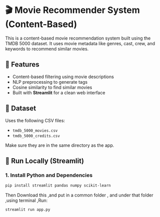 # 🎬 Movie Recommender System (Content-Based)

This is a content-based movie recommendation system built using the TMDB 5000 dataset. It uses movie metadata like genres, cast, crew, and keywords to recommend similar movies.

## 🧠 Features

- Content-based filtering using movie descriptions
- NLP preprocessing to generate tags
- Cosine similarity to find similar movies
- Built with **Streamlit** for a clean web interface

## 📁 Dataset

Uses the following CSV files:
- `tmdb_5000_movies.csv`
- `tmdb_5000_credits.csv`

Make sure they are in the same directory as the app.

## 🚀 Run Locally (Streamlit)

### 1. Install Python and Dependencies


```bash
pip install streamlit pandas numpy scikit-learn
```
Then Download this ,and put in a common folder , and under that folder ,using terminal ,Run:

```bash
streamlit run app.py
```
